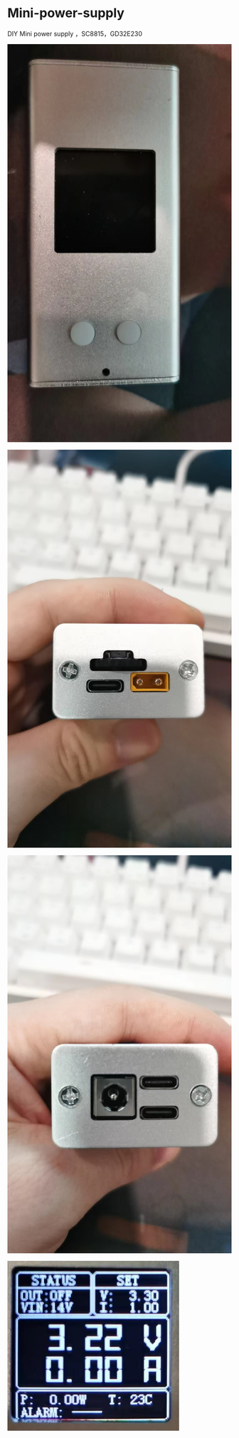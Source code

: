 # Mini-power-supply

DIY Mini power supply ，SC8815，GD32E230

![1709385519912](image/README/1709385519912.png)

![1709385550218](image/README/1709385550218.png)

![1709385565230](image/README/1709385565230.png)

![1709385573916](image/README/1709385573916.png)
